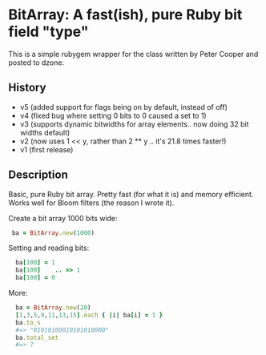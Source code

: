 # BitArray: A fast(ish), pure Ruby bit field "type"

This is a simple rubygem wrapper for the class written by Peter Cooper and posted to dzone.

## History
- v5 (added support for flags being on by default, instead of off)
- v4 (fixed bug where setting 0 bits to 0 caused a set to 1)
- v3 (supports dynamic bitwidths for array elements.. now doing 32 bit widths default)
- v2 (now uses 1 << y, rather than 2 ** y .. it's 21.8 times faster!)
- v1 (first release)

## Description
Basic, pure Ruby bit array. Pretty fast (for what it is) and memory efficient.
Works well for Bloom filters (the reason I wrote it).

Create a bit array 1000 bits wide:

```ruby
 ba = BitArray.new(1000)
```

Setting and reading bits:

```ruby
  ba[100] = 1
  ba[100]    .. => 1
  ba[100] = 0
```

More:

```ruby
  ba = BitArray.new(20)
  [1,3,5,9,11,13,15].each { |i| ba[i] = 1 }
  ba.to_s
  #=> "01010100010101010000"
  ba.total_set
  #=> 7
```